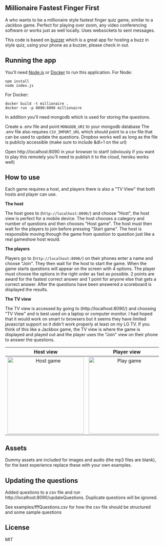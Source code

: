 ## Millionaire Fastest Finger First


A who wants to be a millionaire style fastest finger quiz game, similar to a Jackbox game. Perfect for playing over zoom, any video conferencing software or works just as well locally. Uses websockets to sent messages.

This code is based on [buzzer](https://github.com/bufferapp/buzzer) which is a great app for hosting a buzz in style quiz, using your phone as a buzzer, please check in out.

## Running the app

You'll need [Node.js](https://nodejs.org) or [Docker](https://www.docker.com/) to run this
application. For Node:

```
npm install
node index.js
```

For Docker:

```
docker build -t millionaire .
docker run -p 8090:8090 millionaire
```

In addition you'll need mongodb which is used for storing the questions.

Create a .env file and point `MONGODB_URI` to your mongodb database
The .env file also requires `CSV_IMPORT_URL` which should point to a csv file that can be used to update the questions. Dropbox works well as long as the file is publicly accessible (make sure to include &dl=1 on the url)


Open http://localhost:8090 in your browser to start! (obviously if you want to play this remotely you'll need to publish it to the cloud, heroku works well)

## How to use

Each game requires a host, and players there is also a "TV View" that both hosts and player can use. 


**The host**

The host goes to (`http://localhost:8090/`) and choose "Host", the host view is perfect for a mobile device. The host chooses a category and number of questions and then chooses "Host game". The host must then wait for the players to join before pressing "Start game". The host is responsible moving through the game from question to question just like a real gameshow host would.


**The players**

Players go to (`http://localhost:8090/`) on their phones enter a name and choose "Join". They then wait for the host to start the game. When the game starts questions will appear on the screen with 4 options. The player must choose the options in the right order as fast as possible. 2 points are award for the fastest correct answer and 1 point for anyone else that gets a correct answer. After the questions have been answered a scoreboard is displayed the results.

**The TV view**

The TV view is accessed by going to (http://localhost:8090/) and choosing "TV View" and is best used on a laptop or computer monitor. I had hoped that it would work on smart tv browsers but it seems they have limited javascript support so it didn't work properly at least on my LG TV. If you think of this like a Jackbox game, the TV view is where the game is displayed and played out and the player uses the "Join" view on their phone to answer the questions.


Host view                | Player view                 | TV view                  |
:-------------------------:|:-------------------------:|:-------------------------:|
<img width="250px" src="https://github.com/ashermja/millionaire/blob/master/screenshots/host.png?raw=true" alt="Host game"/> | <img width="250px" src="https://github.com/ashermja/millionaire/blob/master/screenshots/player.png?raw=true" alt="Play game"/> | <img width="250px" src="https://github.com/ashermja/millionaire/blob/master/screenshots/audience.png?raw=true" alt="TV view"/>

## Assets
Dummy assets are included for images and audio (the mp3 files are blank), for the best experience replace these with your own examples.

## Updating the questions
Added questions to a csv file and run http://localhost:8090/updateQuestions. Duplicate questions will be ignored.

See examples/fffQuestions.csv for how the csv file should be structured and some sample questions

## License

MIT
